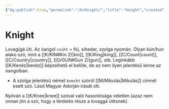 ```yaml
---
{"dg-publish":true,"permalink":"/K/Knight/","title":"Knight","created":"2023-11-02T11:42","updated":"2024-10-25T22:25"}
---
```



# Knight

Lovag(gá üt). Az óangol `cniht` = fiú, siheder, szolga nyomán. Olyan kún/hun alakú szó, mint a [[K/KIN#Kin 2)\|kin]], [[K/King\|king]], [[C/Count\|count]], [[C/Country\|country]], [[G/GUN#Gun 2)\|gun]], stb. Leginkább [[K/Kenéz\|kenéz]] képzelhető el belőle, de az nem ilyen jelentésű lenne az óangolban.  
- A szolga jelentésű német `knecht` szóról [[M/Mikulás\|Mikulás]] címnél esett szó. Lásd Magyar Adorján írását ott.

Nyilván a [[K/Knee\|knee]] szóval való hasonlósága véletlen (azaz nem onnan jön a szó, hogy a térdelés része a lovaggá ütésnek).  